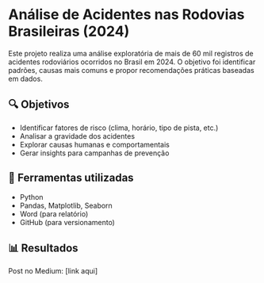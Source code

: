 # Análise de Acidentes nas Rodovias Brasileiras (2024)

Este projeto realiza uma análise exploratória de mais de 60 mil registros de acidentes rodoviários ocorridos no Brasil em 2024. O objetivo foi identificar padrões, causas mais comuns e propor recomendações práticas baseadas em dados.

## 🔍 Objetivos
- Identificar fatores de risco (clima, horário, tipo de pista, etc.)
- Analisar a gravidade dos acidentes
- Explorar causas humanas e comportamentais
- Gerar insights para campanhas de prevenção

## 🧪 Ferramentas utilizadas
- Python
- Pandas, Matplotlib, Seaborn
- Word (para relatório)
- GitHub (para versionamento)

## 📊 Resultados  
Post no Medium: [link aqui]  


